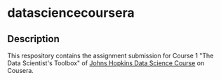 # datasciencecoursera

## Description
This respository contains the assignment submission for Course 1 "The Data Scientist's Toolbox" of [Johns Hopkins Data Science Course](https://www.coursera.org/programs/coursera-for-johns-hopkins-university-zfk78?authProvider=jhu) on Cousera.